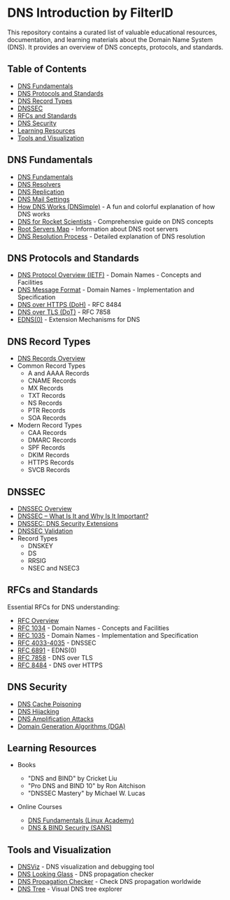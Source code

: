 # DNS Introduction by FilterID

This repository contains a curated list of valuable educational resources, documentation, and learning materials about the Domain Name System (DNS). It provides an overview of DNS concepts, protocols, and standards.

## Table of Contents
- [DNS Fundamentals](#dns-fundamentals)
- [DNS Protocols and Standards](#dns-protocols-and-standards)
- [DNS Record Types](#dns-record-types)
- [DNSSEC](#dnssec)
- [RFCs and Standards](#rfcs-and-standards)
- [DNS Security](#dns-security)
- [Learning Resources](#learning-resources)
- [Tools and Visualization](#tools-and-visualization)

## DNS Fundamentals
- [DNS Fundamentals](dns-fundamentals.md)
- [DNS Resolvers](dns-resolvers.md)
- [DNS Replication](dns-replication.md)
- [DNS Mail Settings](dns-mail-settings.md)
- [How DNS Works (DNSimple)](https://howdns.works/) - A fun and colorful explanation of how DNS works
- [DNS for Rocket Scientists](https://www.zytrax.com/books/dns/) - Comprehensive guide on DNS concepts
- [Root Servers Map](https://root-servers.org/) - Information about DNS root servers
- [DNS Resolution Process](https://www.cloudflare.com/learning/dns/what-is-dns/) - Detailed explanation of DNS resolution

## DNS Protocols and Standards
- [DNS Protocol Overview (IETF)](https://www.ietf.org/rfc/rfc1034.txt) - Domain Names - Concepts and Facilities
- [DNS Message Format](https://www.ietf.org/rfc/rfc1035.txt) - Domain Names - Implementation and Specification
- [DNS over HTTPS (DoH)](https://tools.ietf.org/html/rfc8484) - RFC 8484
- [DNS over TLS (DoT)](https://tools.ietf.org/html/rfc7858) - RFC 7858
- [EDNS(0)](https://tools.ietf.org/html/rfc6891) - Extension Mechanisms for DNS

## DNS Record Types
- [DNS Records Overview](dns-records.md)
- Common Record Types
  - A and AAAA Records
  - CNAME Records
  - MX Records
  - TXT Records
  - NS Records
  - PTR Records
  - SOA Records
- Modern Record Types
  - CAA Records
  - DMARC Records
  - SPF Records
  - DKIM Records
  - HTTPS Records
  - SVCB Records

## DNSSEC
- [DNSSEC Overview](dns-dnssec.md)
- [DNSSEC – What Is It and Why Is It Important?](https://www.icann.org/resources/pages/dnssec-what-is-it-why-important-2019-03-05-en)
- [DNSSEC: DNS Security Extensions](https://www.cloudflare.com/dns/dnssec/how-dnssec-works/)
- [DNSSEC Validation](https://www.internetsociety.org/deploy360/dnssec/)
- Record Types
  - DNSKEY
  - DS
  - RRSIG
  - NSEC and NSEC3

## RFCs and Standards
Essential RFCs for DNS understanding:
- [RFC Overview](dns-rfcs.md)
- [RFC 1034](https://tools.ietf.org/html/rfc1034) - Domain Names - Concepts and Facilities
- [RFC 1035](https://tools.ietf.org/html/rfc1035) - Domain Names - Implementation and Specification
- [RFC 4033-4035](https://tools.ietf.org/html/rfc4033) - DNSSEC
- [RFC 6891](https://tools.ietf.org/html/rfc6891) - EDNS(0)
- [RFC 7858](https://tools.ietf.org/html/rfc7858) - DNS over TLS
- [RFC 8484](https://tools.ietf.org/html/rfc8484) - DNS over HTTPS

## DNS Security
- [DNS Cache Poisoning](https://www.cloudflare.com/learning/dns/dns-cache-poisoning/)
- [DNS Hijacking](https://www.icann.org/resources/pages/dns-hijacking-2019-01-17-en)
- [DNS Amplification Attacks](https://www.cloudflare.com/learning/ddos/dns-amplification-ddos-attack/)
- [Domain Generation Algorithms (DGA)](https://www.cloudflare.com/learning/dns/dns-security-threats/)

## Learning Resources
- Books
  - "DNS and BIND" by Cricket Liu
  - "Pro DNS and BIND 10" by Ron Aitchison
  - "DNSSEC Mastery" by Michael W. Lucas

- Online Courses
  - [DNS Fundamentals (Linux Academy)](https://linuxacademy.com/)
  - [DNS & BIND Security (SANS)](https://www.sans.org/)

## Tools and Visualization
- [DNSViz](https://dnsviz.net/) - DNS visualization and debugging tool
- [DNS Looking Glass](https://www.dns-lg.com/) - DNS propagation checker
- [DNS Propagation Checker](https://dnschecker.org/) - Check DNS propagation worldwide
- [DNS Tree](https://www.dnstree.com/) - Visual DNS tree explorer
